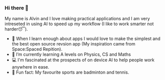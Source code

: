 ### Hi there 👋

My name is Alvin and I love making practical applications and I am very intreseted in using AI to speed up my workflow (I like to work smarter not harder😴).

- 🔭 When I learn enough about apps I would love to make the simplest and the best open source revsion app (My inspiration came from Space:Spaced Repition).
- 🌱 I’m currently learning A levels on Physics, CS and Maths
- 💻 I'm fascinated at the prospects of on device AI to help people work anywhere in ease.
- 🏸 Fun fact: My favourite sports are badminton and tennis.



<!--
**a-l-pha/a-l-pha** is a ✨ _special_ ✨ repository because its `README.md` (this file) appears on your GitHub profile.

Here are some ideas to get you started:

- 🔭 I’m currently working on ...
- 🌱 I’m currently learning ...
- 👯 I’m looking to collaborate on ...
- 🤔 I’m looking for help with ...
- 💬 Ask me about ...
- 📫 How to reach me: ...
- ⚡ Fun fact: ...
-->
